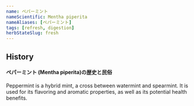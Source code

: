 ```yaml
---
name: ペパーミント
nameScientific: Mentha piperita
nameAliases: [ペパーミント]
tags: [refresh, digestion]
herbStateSlug: fresh
---
```


## History
#### ペパーミント (Mentha piperita)の歴史と民俗

Peppermint is a hybrid mint, a cross between watermint and spearmint. It is used for its flavoring and aromatic properties, as well as its potential health benefits.